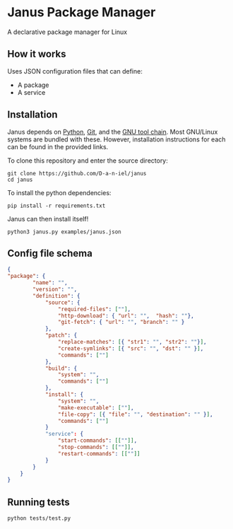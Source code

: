 # Janus Package Manager
A declarative package manager for Linux 

## How it works
Uses JSON configuration files that can define:
- A package
- A service

## Installation
Janus depends on [Python](https://www.python.org/downloads/), [Git](https://git-scm.com/book/en/v2/Getting-Started-Installing-Git), and the [GNU tool chain](https://www.nongnu.org/avr-libc/user-manual/install_tools.html).
Most GNU/Linux systems are bundled with these. However, installation instructions for each can be found in the provided links.

To clone this repository and enter the source directory:
```shell
git clone https://github.com/D-a-n-iel/janus
cd janus
```

To install the python dependencies:
```shell
pip install -r requirements.txt
```

Janus can then install itself!
```shell
python3 janus.py examples/janus.json
```

## Config file schema
```json
{
"package": {
        "name": "",
        "version": "",
        "definition": {
            "source": {
                "required-files": [""],
                "http-download": { "url": "",  "hash": ""},
                "git-fetch": { "url": "", "branch": "" }
            },
            "patch": {
                "replace-matches": [{ "str1": "", "str2": ""}],
                "create-symlinks": [{ "src": "", "dst": "" }],
                "commands": [""]
            },
            "build": {
                "system": "",
                "commands": [""]
            },
            "install": {
                "system": "",
                "make-executable": [""],
                "file-copy": [{ "file": "", "destination": "" }],
                "commands": [""]
            }
            "service": {
                "start-commands": [[""]],
                "stop-commands": [[""]],
                "restart-commands": [[""]]
            }
        }
    }
}
```

## Running tests
``` sh
python tests/test.py
```
